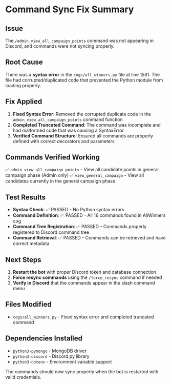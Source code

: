 # Command Sync Fix Summary

## Issue
The `/admin_view_all_campaign_points` command was not appearing in Discord, and commands were not syncing properly.

## Root Cause
There was a **syntax error** in the `cogs/all_winners.py` file at line 1581. The file had corrupted/duplicated code that prevented the Python module from loading properly.

## Fix Applied
1. **Fixed Syntax Error**: Removed the corrupted duplicate code in the `admin_view_all_campaign_points` command function
2. **Completed Truncated Command**: The command was incomplete and had malformed code that was causing a SyntaxError
3. **Verified Command Structure**: Ensured all commands are properly defined with correct decorators and parameters

## Commands Verified Working
✅ `admin_view_all_campaign_points` - View all candidate points in general campaign phase (Admin only)
✅ `view_general_campaign` - View all candidates currently in the general campaign phase

## Test Results
- **Syntax Check**: ✅ PASSED - No Python syntax errors
- **Command Definition**: ✅ PASSED - All 16 commands found in AllWinners cog
- **Command Tree Registration**: ✅ PASSED - Commands properly registered to Discord command tree
- **Command Retrieval**: ✅ PASSED - Commands can be retrieved and have correct metadata

## Next Steps
1. **Restart the bot** with proper Discord token and database connection
2. **Force resync commands** using the `/force_resync` command if needed
3. **Verify in Discord** that the commands appear in the slash command menu

## Files Modified
- `cogs/all_winners.py` - Fixed syntax error and completed truncated command

## Dependencies Installed
- `python3-pymongo` - MongoDB driver
- `python3-discord` - Discord.py library
- `python3-dotenv` - Environment variable support

The commands should now sync properly when the bot is restarted with valid credentials.